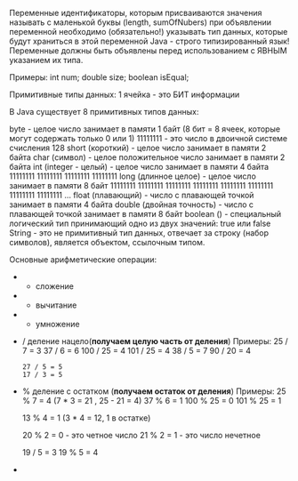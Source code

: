 Переменные
идентификаторы, которым присваиваются значения
называть с маленькой буквы (length, sumOfNubers)
при объявлении переменной необходимо (обязательно!) указывать тип данных, которые будут храниться в этой переменной
Java - строго типизированный язык! Переменные должны быть объявлены перед использованием с ЯВНЫМ указанием их типа.

Примеры: int num; double size; boolean isEqual;

Примитивные типы данных:
1 ячейка - это БИТ информации

В Java существует 8 примитивных типов данных:

byte - целое число занимает в памяти 1 байт (8 бит = 8 ячеек, которые могут содержать только 0 или 1) 11111111 - это число в двоичной системе счисления 128
short (короткий) - целое число занимает в памяти 2 байта
char (символ) - целое положительное число занимает в памяти 2 байта
int (integer - целый) - целое число занимает в памяти 4 байта 11111111 11111111 11111111 11111111
long (длинное целое) - целое число занимает в памяти 8 байт 11111111 11111111 11111111 11111111 11111111 11111111 11111111 11111111 ...
float (плавающий) - число с плавающей точкой занимает в памяти 4 байта
double (двойная точность) - число с плавающей точкой занимает в памяти 8 байт
boolean () - специальный логический тип принимающий одно из двух значений: true или false
String - это не примитивный тип данных, отвечает за строку (набор символов), является объектом, ссылочным типом.

Основные арифметические операции:
- + сложение
- - вычитание
- * умножение

- / деление нацело(**получаем целую часть от деления**)
  Примеры:
  25 / 7 = 3
  37 / 6 = 6
  100 / 25 = 4
  101 / 25 = 4
  38 / 5 = 7
  90 / 20 = 4

      27 / 5 = 5
      17 / 3 = 5

- % деление с остатком (**получаем остаток от деления**)
  Примеры:
  25 % 7 = 4 (7 * 3 = 21 , 25 - 21 = 4)
  37 % 6 = 1
  100 % 25 = 0
  101 % 25 = 1

  13 % 4 = 1 (3 * 4 = 12, 1 в остатке)

  20 % 2 = 0 - это четное число
  21 % 2 = 1 - это число нечетное

  19 / 5 = 3
  19 % 5 = 4
- 